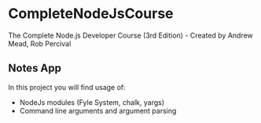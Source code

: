 # CompleteNodeJsCourse
The Complete Node.js Developer Course (3rd Edition) - Created by Andrew Mead, Rob Percival

## Notes App
In this project you will find usage of:

* NodeJs modules (Fyle System, chalk, yargs)
* Command line arguments and argument parsing
